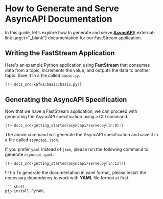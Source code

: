 # How to Generate and Serve AsyncAPI Documentation

In this guide, let's explore how to generate and serve [**AsyncAPI**](https://www.asyncapi.com/){.external-link target="_blank"} documentation for our FastStream application.

## Writing the FastStream Application

Here's an example Python application using **FastStream** that consumes data from a
topic, increments the value, and outputs the data to another topic.
Save it in a file called `basic.py`.

``` python
{!> docs_src/kafka/basic/basic.py!}
```

## Generating the AsyncAPI Specification

Now that we have a FastStream application, we can proceed with generating the AsyncAPI specification using a CLI command.

``` shell
{!> docs_src/getting_started/asyncapi/serve.py[ln:9]!}
```

The above command will generate the AsyncAPI specification and save it in a file called `asyncapi.json`.

If you prefer `yaml` instead of `json`, please run the following command to generate `asyncapi.yaml`.

``` shell
{!> docs_src/getting_started/asyncapi/serve.py[ln:13]!}
```

!!! tip
    To generate the documentation in yaml format, please install the necessary dependency to work with **YAML** file format at first.

    ``` shell
    pip install PyYAML
    ```

